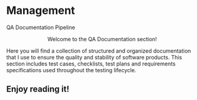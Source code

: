 # Management
QA Documentation Pipeline
<p align="center">
Welcome to the QA Documentation section! 
  </p>
  Here you will find a collection of structured and organized documentation that I use to ensure the quality and stability of software products. This section includes test cases, checklists, test plans and requirements specifications used throughout the testing lifecycle. 
<p align="center">
 <h2> Enjoy reading it!</h2>
    </p>
